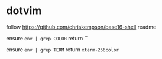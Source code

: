 # dotvim

follow https://github.com/chriskempson/base16-shell readme

ensure `env | grep COLOR` return ``

ensure `env | grep TERM` return `xterm-256color`
